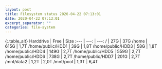 ```yaml
---
layout: post
title: Filesystem status 2020-04-22 07:13:01
date: 2020-04-22 07:13:01
excerpt_separator: ""
categories: file-system
---
```

{:.table_alt}
Harddrive | Free | Size
:--- | ---: | ---:
/ | 27G | 37G
/home | 615G | 1,7T
/home/public/HDD1 | 39G | 1,8T
/home/public/HDD3 | 58G | 1,8T
/home/public/HDD4 | 149G | 2,7T
/home/public/HDD5 | 559G | 2,7T
/home/public/HDD6 | 738G | 2,7T
/home/public/HDD7 | 201G | 2,7T
/mnt/data2 | 1,2T | 2,0T
/mnt/pool | 1,3T | 6,4T
